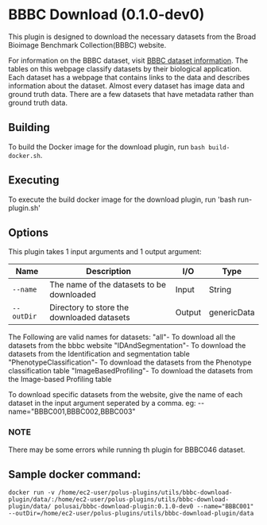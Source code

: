 # BBBC Download (0.1.0-dev0)

This plugin is designed to download the necessary datasets from the Broad Bioimage Benchmark Collection(BBBC) website.

For information on the BBBC dataset, visit 
[BBBC dataset information](https://bbbc.broadinstitute.org/image_sets/).
The tables on this webpage classify datasets by their biological application. Each dataset has a webpage that contains links to the data and describes information about the dataset. Almost every dataset has image data and ground truth data. There are a few datasets that have metadata rather than ground truth data.

## Building

To build the Docker image for the download plugin, run
`bash build-docker.sh`.

## Executing

To execute the build docker image for the download plugin, run 
'bash run-plugin.sh'

## Options

This plugin takes 1 input arguments and
1 output argument:

| Name            | Description                                                  | I/O    | Type        |
| --------------- | ------------------------------------------------------------ | ------ | ----------- |
| `--name  `      | The name of the datasets to be downloaded                    | Input  | String |
| `--outDir`      | Directory to store the downloaded datasets                   | Output | genericData |

The Following are valid names for datasets:
"all"- To download all the datasets from the bbbc website
"IDAndSegmentation"- To download the datasets from the Identification and segmentation table
"PhenotypeClassification"- To download the datasets from the Phenotype classification table
"ImageBasedProfiling"- To download the datasets from the Image-based Profiling table

To download specific datasets from the website, give the name of each dataset in the input argument seperated by a comma. eg: --name="BBBC001,BBBC002,BBBC003" 

### NOTE
There may be some errors while running th plugin for BBBC046 dataset.   

## Sample docker command:
``` docker run -v /home/ec2-user/polus-plugins/utils/bbbc-download-plugin/data/:/home/ec2-user/polus-plugins/utils/bbbc-download-plugin/data/ polusai/bbbc-download-plugin:0.1.0-dev0 --name="BBBC001" --outDir=/home/ec2-user/polus-plugins/utils/bbbc-download-plugin/data ```